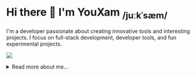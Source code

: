 # Hi there 👋 I'm YouXam <sub>/juːkˈsæm/</sub>

I'm a developer passionate about creating innovative tools and interesting projects. I focus on full-stack development, developer tools, and fun experimental projects.

![](https://github-readme-stats-lac-nu-20.vercel.app/api/wakatime?username=youxam&layout=compact&langs_count=10&custom_title=YouXam%20WakaTime%20Stats&hide=Other)

<details>

<summary>
Read more about me...
</summary>

## 🚀 Featured Projects

### Frontend Projects
- **[vue-sfc-component](https://github.com/YouXam/vue-sfc-component)** - A browser-based compiler and mounting system for Vue Single File Components (SFCs)
- **[mdvc](https://github.com/YouXam/mdvc)** - Transform markdown-vue files into Vue components directly in the browser

### Fun Projects
- **[BUPT Progress](https://github.com/YouXam/progress-open-graph)** - Track semester and holiday progress at BUPT through dynamic Open Graph images
- **[Kobe Numbers](https://github.com/YouXam/kobe_numbers)** - A Typst library that creates numbers using Kobe Bryant's images
- **[Soviet Matrix](https://github.com/YouXam/soviet-matrix)** - A Tetris implementation written in Typst
- **[TypstFront](https://github.com/YouXam/TypstFront)** - A web frontend framework for Typst

### Developer Tools & APIs
- **[Notion-GitHub-Sync](https://github.com/YouXam/Notion-GitHub-Sync)** - GitHub Action for seamless Notion page synchronization
- **[Telegraphize](https://github.com/YouXam/Telegraphize)** - Tool to publish webpages to Telegraph
- **[CF Counter](https://github.com/YouXam/cf-counter)** - Lightweight counter service built on Cloudflare Workers
- **[Geo Note](https://github.com/YouXam/geo-note)** - Location-based note-taking app with map visualization
- **[Is Search Bot](https://github.com/YouXam/is-search-bot)** - API to detect search engine bot IPs
- **[filelist-preview](https://github.com/YouXam/filelist-preview)** A simple and efficient service to generate visual previews of file directory structures


## 🛠️ Technologies
- Web Development
  - React.js, Vue.js
  - TypeScript/JavaScript
- Server & Runtime Environments
  - Golang
  - Rust
  - Python
  - JavaScript Runtimes (Node.js, Bun, Deno)
  - Cloudflare Serveless (Workers, Pages, etc.)
- Infrastructure & DevOps
  - Docker containerization
  - Kubernetes
  - Terraform
  - Cloudflare
- Embedded Development
  - Basic embedded development experience
  - C and Rust programming on ESP32 microcontrollers

##  🏢 Organization

Core member of **[BYR Docs](https://github.com/byrdocs)** - BUPT's educational resource sharing platform, independently developed frontend and backend systems while leading CI/CLI development.

</details>
